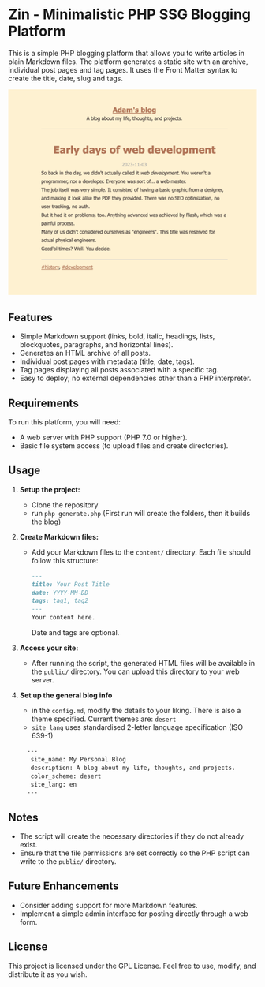 # Zin - Minimalistic PHP SSG Blogging Platform

This is a simple PHP blogging platform that allows you to write articles in plain Markdown files. The platform generates a static site with an archive, individual post pages and tag pages.
It uses the Front Matter syntax to create the title, date, slug and tags.

![Demo of Zin](demo.png)

## Features

- Simple Markdown support (links, bold, italic, headings, lists, blockquotes, paragraphs, and horizontal lines).
- Generates an HTML archive of all posts.
- Individual post pages with metadata (title, date, tags).
- Tag pages displaying all posts associated with a specific tag.
- Easy to deploy; no external dependencies other than a PHP interpreter.

## Requirements

To run this platform, you will need:

- A web server with PHP support (PHP 7.0 or higher).
- Basic file system access (to upload files and create directories).


## Usage

1. **Setup the project:**
   - Clone the repository
   - run `php generate.php` (First run will create the folders, then it builds the blog)

2. **Create Markdown files:**
   - Add your Markdown files to the `content/` directory. Each file should follow this structure:
     ```markdown
     ---
     title: Your Post Title
     date: YYYY-MM-DD
     tags: tag1, tag2
     ---
     Your content here.
     ```

     Date and tags are optional.

4. **Access your site:**
   - After running the script, the generated HTML files will be available in the `public/` directory. You can upload this directory to your web server.

5. **Set up the general blog info**
   - in the `config.md`, modify the details to your liking. There is also a theme specified. Current themes are: `desert`
   - `site_lang` uses standardised 2-letter language specification (ISO 639-1)
   ```markdown
     ---
      site_name: My Personal Blog
      description: A blog about my life, thoughts, and projects.
      color_scheme: desert
      site_lang: en
     ---
     ```



## Notes

- The script will create the necessary directories if they do not already exist.
- Ensure that the file permissions are set correctly so the PHP script can write to the `public/` directory.

## Future Enhancements

- Consider adding support for more Markdown features.
- Implement a simple admin interface for posting directly through a web form.

## License

This project is licensed under the GPL License. Feel free to use, modify, and distribute it as you wish.
